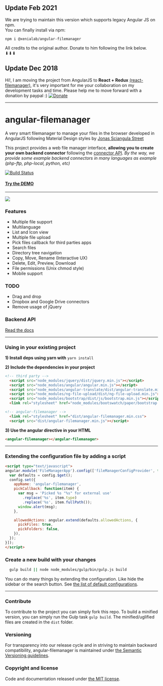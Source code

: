 ## Update Feb 2021

We are trying to maintain this version which supports legacy Angular JS on npm.  
You can finally install via npm:

```
npm i @xenialab/angular-filemanager
```

All credits to the original author. Donate to him following the link below. ⬇⬇⬇

## Update Dec 2018
Hi!, I am moving the project from AngularJS to **React + Redux** [(react-filemanager)](https://github.com/joni2back/react-filemanager), it's very important for me your collaboration on my development tasks and time. Please help me to move forward with a donation by paypal :) [![Donate](https://www.paypal.com/en_GB/i/btn/btn_donate_LG.gif)](https://www.paypal.com/cgi-bin/webscr?cmd=_s-xclick&hosted_button_id=XRB7EW72PS982) 

---

# angular-filemanager

A very smart filemanager to manage your files in the browser developed in AngularJS following Material Design styles by [Jonas Sciangula Street](https://github.com/joni2back)

This project provides a web file manager interface, **allowing you to create your own backend connector** following the [connector API](API.md). 
*By the way, we provide some example backend connectors in many languages as example (php-ftp, php-local, python, etc)*

[![Build Status](https://travis-ci.org/joni2back/angular-filemanager.svg?branch=master)](https://travis-ci.org/joni2back/angular-filemanager)


#### [Try the DEMO](https://joni2back.github.io/angular-filemanager/)
---------
![](https://raw.githubusercontent.com/joni2back/angular-filemanager/master/screenshot.gif)

### Features
  - Multiple file support
  - Multilanguage
  - List and Icon view
  - Multiple file upload
  - Pick files callback for third parties apps
  - Search files
  - Directory tree navigation
  - Copy, Move, Rename (Interactive UX)
  - Delete, Edit, Preview, Download
  - File permissions (Unix chmod style)
  - Mobile support

### TODO
  - Drag and drop
  - Dropbox and Google Drive connectors
  - Remove usage of jQuery

### Backend API
[Read the docs](API.md)

---------

### Using in your existing project
**1) Install deps using yarn with**
```yarn install```

**2) Include the dependencies in your project**
```html
<!-- third party -->
  <script src="node_modules/jquery/dist/jquery.min.js"></script>
  <script src="node_modules/angular/angular.min.js"></script>
  <script src="node_modules/angular-translate/dist/angular-translate.min.js"></script>
  <script src="node_modules/ng-file-upload/dist/ng-file-upload.min.js"></script>
  <script src="node_modules/bootstrap/dist/js/bootstrap.min.js"></script>
  <link rel="stylesheet" href="node_modules/bootswatch/paper/bootstrap.min.css" />

<!-- angular-filemanager -->
  <link rel="stylesheet" href="dist/angular-filemanager.min.css">
  <script src="dist/angular-filemanager.min.js"></script>
```

**3) Use the angular directive in your HTML**
```html
<angular-filemanager></angular-filemanager>
```

---------

### Extending the configuration file by adding a script
```html
<script type="text/javascript">
angular.module('FileManagerApp').config(['fileManagerConfigProvider', function (config) {
  var defaults = config.$get();
  config.set({
    appName: 'angular-filemanager',
    pickCallback: function(item) {
      var msg = 'Picked %s "%s" for external use'
        .replace('%s', item.type)
        .replace('%s', item.fullPath());
      window.alert(msg);
    },

    allowedActions: angular.extend(defaults.allowedActions, {
      pickFiles: true,
      pickFolders: false,
    }),
  });
}]);
</script>
```

### Create a new build with your changes
```sh
  gulp build || node node_modules/gulp/bin/gulp.js build
```

You can do many things by extending the configuration. Like hide the sidebar or the search button. See [the list of default configurations](/src/js/providers/config.js).

---------

### Contribute
To contribute to the project you can simply fork this repo. To build a minified version, you can simply run the Gulp
task `gulp build`. The minified/uglified files are created in the `dist` folder.

### Versioning
For transparency into our release cycle and in striving to maintain backward compatibility, angular-filemanager is maintained under [the Semantic Versioning guidelines](http://semver.org/).

### Copyright and license
Code and documentation released under [the MIT license](https://github.com/joni2back/angular-filemanager/blob/master/LICENSE).
